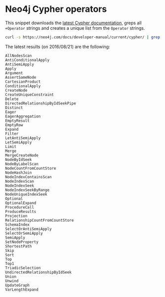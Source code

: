 # Neo4j Cypher operators

This snippet downloads the [latest Cypher documentation](https://neo4j.com/docs/developer-manual/current/cypher/), greps all ` +Operator` strings and creates a unique list from the `Operator` strings.

```bash
curl -s https://neo4j.com/docs/developer-manual/current/cypher/ | grep -oP " \\+\K\w+" | sort -u
```

The latest results (on 2016/08/21) are the following:

```
AllNodesScan
AntiConditionalApply
AntiSemiApply
Apply
Argument
AssertSameNode
CartesianProduct
ConditionalApply
CreateNode
CreateUniqueConstraint
Delete
DirectedRelationshipByIdSeekPipe
Distinct
Eager
EagerAggregation
EmptyResult
EmptyRow
Expand
Filter
LetAntiSemiApply
LetSemiApply
Limit
Merge
MergeCreateNode
NodeByIdSeek
NodeByLabelScan
NodeCountFromCountStore
NodeHashJoin
NodeIndexContainsScan
NodeIndexScan
NodeIndexSeek
NodeIndexSeekByRange
NodeUniqueIndexSeek
Optional
OptionalExpand
ProcedureCall
ProduceResults
Projection
RelationshipCountFromCountStore
SchemaIndex
SelectOrAntiSemiApply
SelectOrSemiApply
SemiApply
SetNodeProperty
ShortestPath
Skip
Sort
Top
Top1
TriadicSelection
UndirectedRelationshipByIdSeek
Union
Unwind
UpdateGraph
VarLengthExpand
```
